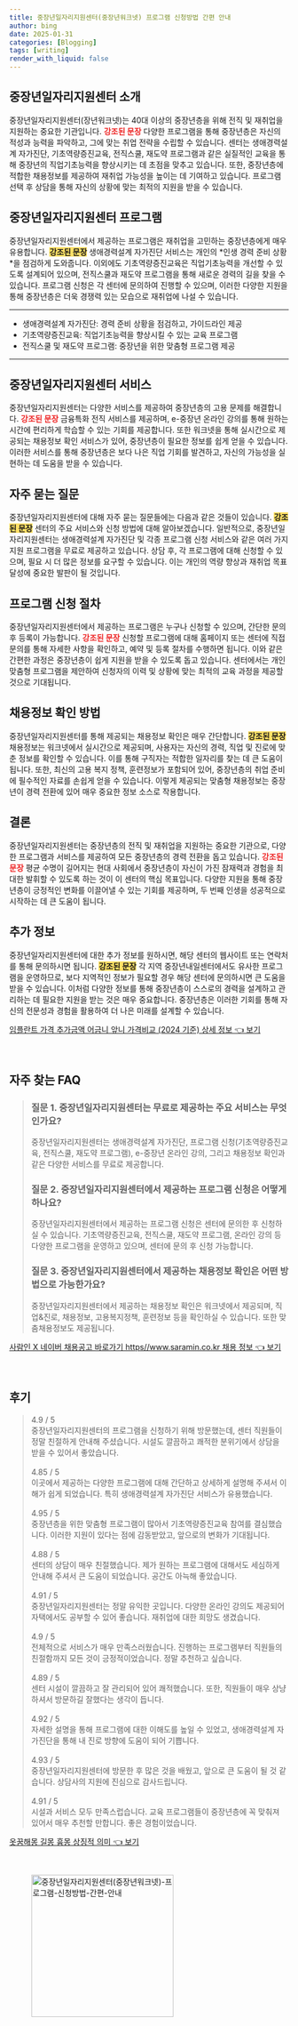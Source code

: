 ```yaml
---
title: 중장년일자리지원센터(중장년워크넷) 프로그램 신청방법 간편 안내
author: bing
date: 2025-01-31
categories: [Blogging]
tags: [writing]
render_with_liquid: false
---
```



<h2 id='중장년일자리지원센터_소개'>중장년일자리지원센터 소개</h2>

<p>중장년일자리지원센터(장년워크넷)는 40대 이상의 중장년층을 위해 전직 및 재취업을 지원하는 중요한 기관입니다. <b><span style="color: #ee2323;">강조된 문장</span></b> 다양한 프로그램을 통해 중장년층은 자신의 적성과 능력을 파악하고, 그에 맞는 취업 전략을 수립할 수 있습니다. 센터는 생애경력설계 자가진단, 기초역량증진교육, 전직스쿨, 재도약 프로그램과 같은 실질적인 교육을 통해 중장년의 직업기초능력을 향상시키는 데 초점을 맞추고 있습니다. 또한, 중장년층에 적합한 채용정보를 제공하여 재취업 가능성을 높이는 데 기여하고 있습니다. 프로그램 선택 후 상담을 통해 자신의 상황에 맞는 최적의 지원을 받을 수 있습니다.</p>

<h2 id='중장년일자리지원센터_프로그램'>중장년일자리지원센터 프로그램</h2>

<p>중장년일자리지원센터에서 제공하는 프로그램은 재취업을 고민하는 중장년층에게 매우 유용합니다. <b><span style="background-color: #ffe066;">강조된 문장</span></b> 생애경력설계 자가진단 서비스는 개인의 *인생 경력 준비 상황*을 점검하게 도와줍니다. 이외에도 기초역량증진교육은 직업기초능력을 개선할 수 있도록 설계되어 있으며, 전직스쿨과 재도약 프로그램을 통해 새로운 경력의 길을 찾을 수 있습니다. 프로그램 신청은 각 센터에 문의하여 진행할 수 있으며, 이러한 다양한 지원을 통해 중장년층은 더욱 경쟁력 있는 모습으로 재취업에 나설 수 있습니다.</p>

<hr />

<ul>
    <li>생애경력설계 자가진단: 경력 준비 상황을 점검하고, 가이드라인 제공</li>
    <li>기초역량증진교육: 직업기초능력을 향상시킬 수 있는 교육 프로그램</li>
    <li>전직스쿨 및 재도약 프로그램: 중장년을 위한 맞춤형 프로그램 제공</li>
</ul>

<hr />

<h2 id='중장년일자리지원센터_서비스'>중장년일자리지원센터 서비스</h2>

<p>중장년일자리지원센터는 다양한 서비스를 제공하여 중장년층의 고용 문제를 해결합니다. <b><span style="color: #ee2323;">강조된 문장</span></b> 금융특화 전직 서비스를 제공하며, e-중장년 온라인 강의를 통해 원하는 시간에 편리하게 학습할 수 있는 기회를 제공합니다. 또한 워크넷을 통해 실시간으로 제공되는 채용정보 확인 서비스가 있어, 중장년층이 필요한 정보를 쉽게 얻을 수 있습니다. 이러한 서비스를 통해 중장년층은 보다 나은 직업 기회를 발견하고, 자신의 가능성을 실현하는 데 도움을 받을 수 있습니다.</p>

<h2 id='자주_묻는_질문'>자주 묻는 질문</h2>

<p>중장년일자리지원센터에 대해 자주 묻는 질문들에는 다음과 같은 것들이 있습니다. <b><span style="background-color: #ffe066;">강조된 문장</span></b> 센터의 주요 서비스와 신청 방법에 대해 알아보겠습니다. 일반적으로, 중장년일자리지원센터는 생애경력설계 자가진단 및 각종 프로그램 신청 서비스와 같은 여러 가지 지원 프로그램을 무료로 제공하고 있습니다. 상담 후, 각 프로그램에 대해 신청할 수 있으며, 필요 시 더 많은 정보를 요구할 수 있습니다. 이는 개인의 역량 향상과 재취업 목표 달성에 중요한 발판이 될 것입니다.</p>

<h2 id='프로그램_신청_절차'>프로그램 신청 절차</h2>

<p>중장년일자리지원센터에서 제공하는 프로그램은 누구나 신청할 수 있으며, 간단한 문의 후 등록이 가능합니다. <b><span style="color: #ee2323;">강조된 문장</span></b> 신청할 프로그램에 대해 홈페이지 또는 센터에 직접 문의를 통해 자세한 사항을 확인하고, 예약 및 등록 절차를 수행하면 됩니다. 이와 같은 간편한 과정은 중장년층이 쉽게 지원을 받을 수 있도록 돕고 있습니다. 센터에서는 개인 맞춤형 프로그램을 제안하여 신청자의 이력 및 상황에 맞는 최적의 교육 과정을 제공할 것으로 기대됩니다.</p>

<h2 id='채용정보_확인'>채용정보 확인 방법</h2>

<p>중장년일자리지원센터를 통해 제공되는 채용정보 확인은 매우 간단합니다. <b><span style="background-color: #ffe066;">강조된 문장</span></b> 채용정보는 워크넷에서 실시간으로 제공되며, 사용자는 자신의 경력, 직업 및 진로에 맞춘 정보를 확인할 수 있습니다. 이를 통해 구직자는 적합한 일자리를 찾는 데 큰 도움이 됩니다. 또한, 최신의 고용 복지 정책, 훈련정보가 포함되어 있어, 중장년층의 취업 준비에 필수적인 자료를 손쉽게 얻을 수 있습니다. 이렇게 제공되는 맞춤형 채용정보는 중장년이 경력 전환에 있어 매우 중요한 정보 소스로 작용합니다.</p>

<h2 id='결론'>결론</h2>

<p>중장년일자리지원센터는 중장년층의 전직 및 재취업을 지원하는 중요한 기관으로, 다양한 프로그램과 서비스를 제공하여 모든 중장년층의 경력 전환을 돕고 있습니다. <b><span style="color: #ee2323;">강조된 문장</span></b> 평균 수명이 길어지는 현대 사회에서 중장년층이 자신이 가진 잠재력과 경험을 최대한 발휘할 수 있도록 하는 것이 이 센터의 핵심 목표입니다. 다양한 지원을 통해 중장년층이 긍정적인 변화를 이끌어낼 수 있는 기회를 제공하며, 두 번째 인생을 성공적으로 시작하는 데 큰 도움이 됩니다.</p>

<h2 id='추가_정보'>추가 정보</h2>

<p>중장년일자리지원센터에 대한 추가 정보를 원하시면, 해당 센터의 웹사이트 또는 연락처를 통해 문의하시면 됩니다. <b><span style="background-color: #ffe066;">강조된 문장</span></b> 각 지역 중장년내일센터에서도 유사한 프로그램을 운영하므로, 보다 지역적인 정보가 필요할 경우 해당 센터에 문의하시면 큰 도움을 받을 수 있습니다. 이처럼 다양한 정보를 통해 중장년층이 스스로의 경력을 설계하고 관리하는 데 필요한 지원을 받는 것은 매우 중요합니다. 중장년층은 이러한 기회를 통해 자신의 전문성과 경험을 활용하여 더 나은 미래를 설계할 수 있습니다.</p>


<p><a class="click-button" title="임플란트 가격 추가금액 어금니 앞니 가격비교 (2024 기준) 상세 정보" href="https://aptwhite.github.io/posts/%EC%9E%84%ED%94%8C%EB%9E%80%ED%8A%B8-%EA%B0%80%EA%B2%A9-%EC%B6%94%EA%B0%80%EA%B8%88%EC%95%A1-%EC%96%B4%EA%B8%88%EB%8B%88-%EC%95%9E%EB%8B%88-%EA%B0%80%EA%B2%A9%EB%B9%84%EA%B5%90-(2024-%EA%B8%B0%EC%A4%80)-%EC%83%81%EC%84%B8-%EC%A0%95%EB%B3%B4/" rel="dofollow">임플란트 가격 추가금액 어금니 앞니 가격비교 (2024 기준) 상세 정보 👈 보기</a></p><br>
<h2 id='자주_찾는_FAQ'>자주 찾는 FAQ</h2>
<div itemscope="" itemtype="https://schema.org/FAQPage"> 
<blockquote> 
<div itemscope="" itemprop="mainEntity" itemtype="https://schema.org/Question"> 
<h3 itemprop="name">질문 1. 중장년일자리지원센터는 무료로 제공하는 주요 서비스는 무엇인가요?</h3> 
<div itemscope="" itemprop="acceptedAnswer" itemtype="https://schema.org/Answer"> 
<span itemprop="text"> 
<p>중장년일자리지원센터는 생애경력설계 자가진단, 프로그램 신청(기초역량증진교육, 전직스쿨, 재도약 프로그램), e-중장년 온라인 강의, 그리고 채용정보 확인과 같은 다양한 서비스를 무료로 제공합니다.</p> 
</span> 
</div> 
</div> 

<div itemscope="" itemprop="mainEntity" itemtype="https://schema.org/Question"> 
<h3 itemprop="name">질문 2. 중장년일자리지원센터에서 제공하는 프로그램 신청은 어떻게 하나요?</h3> 
<div itemscope="" itemprop="acceptedAnswer" itemtype="https://schema.org/Answer"> 
<span itemprop="text"> 
<p>중장년일자리지원센터에서 제공하는 프로그램 신청은 센터에 문의한 후 신청하실 수 있습니다. 기초역량증진교육, 전직스쿨, 재도약 프로그램, 온라인 강의 등 다양한 프로그램을 운영하고 있으며, 센터에 문의 후 신청 가능합니다.</p> 
</span> 
</div> 
</div> 

<div itemscope="" itemprop="mainEntity" itemtype="https://schema.org/Question"> 
<h3 itemprop="name">질문 3. 중장년일자리지원센터에서 제공하는 채용정보 확인은 어떤 방법으로 가능한가요?</h3> 
<div itemscope="" itemprop="acceptedAnswer" itemtype="https://schema.org/Answer"> 
<span itemprop="text"> 
<p>중장년일자리지원센터에서 제공하는 채용정보 확인은 워크넷에서 제공되며, 직업&진로, 채용정보, 고용복지정책, 훈련정보 등을 확인하실 수 있습니다. 또한 맞춤채용정보도 제공됩니다.</p> 
</span> 
</div> 
</div> 

</blockquote> 
</div>
<p><a class="click-button" title="사람인 X 네이버 채용공고 바로가기 https//www.saramin.co.kr 채용 정보" href="https://aptwhite.github.io/posts/%EC%82%AC%EB%9E%8C%EC%9D%B8-X-%EB%84%A4%EC%9D%B4%EB%B2%84-%EC%B1%84%EC%9A%A9%EA%B3%B5%EA%B3%A0-%EB%B0%94%EB%A1%9C%EA%B0%80%EA%B8%B0-httpswww.saramin.co.kr-%EC%B1%84%EC%9A%A9-%EC%A0%95%EB%B3%B4/" rel="dofollow">사람인 X 네이버 채용공고 바로가기 https//www.saramin.co.kr 채용 정보 👈 보기</a></p><br>
<h2 id='후기'>후기</h2>
<div itemscope itemtype="https://schema.org/Product">
  <blockquote>
  <div itemprop="review" itemscope itemtype="https://schema.org/Review">
      <div itemprop="reviewRating" itemscope itemtype="https://schema.org/Rating"> <span itemprop="ratingValue">4.9</span> / <span itemprop="bestRating">5</span> </div>
      <span itemprop="reviewBody">중장년일자리지원센터의 프로그램을 신청하기 위해 방문했는데, 센터 직원들이 정말 친절하게 안내해 주셨습니다. 시설도 깔끔하고 쾌적한 분위기에서 상담을 받을 수 있어서 좋았습니다.</span>
  </div>
  <br>
  <div itemprop="review" itemscope itemtype="https://schema.org/Review">
      <div itemprop="reviewRating" itemscope itemtype="https://schema.org/Rating"> <span itemprop="ratingValue">4.85</span> / <span itemprop="bestRating">5</span> </div>
      <span itemprop="reviewBody">이곳에서 제공하는 다양한 프로그램에 대해 간단하고 상세하게 설명해 주셔서 이해가 쉽게 되었습니다. 특히 생애경력설계 자가진단 서비스가 유용했습니다.</span>
  </div>
  <br>
  <div itemprop="review" itemscope itemtype="https://schema.org/Review">
      <div itemprop="reviewRating" itemscope itemtype="https://schema.org/Rating"> <span itemprop="ratingValue">4.95</span> / <span itemprop="bestRating">5</span> </div>
      <span itemprop="reviewBody">중장년층을 위한 맞춤형 프로그램이 많아서 기초역량증진교육 참여를 결심했습니다. 이러한 지원이 있다는 점에 감동받았고, 앞으로의 변화가 기대됩니다.</span>
  </div>
  <br>
  <div itemprop="review" itemscope itemtype="https://schema.org/Review">
      <div itemprop="reviewRating" itemscope itemtype="https://schema.org/Rating"> <span itemprop="ratingValue">4.88</span> / <span itemprop="bestRating">5</span> </div>
      <span itemprop="reviewBody">센터의 상담이 매우 친절했습니다. 제가 원하는 프로그램에 대해서도 세심하게 안내해 주셔서 큰 도움이 되었습니다. 공간도 아늑해 좋았습니다.</span>
  </div>
  <br>
  <div itemprop="review" itemscope itemtype="https://schema.org/Review">
      <div itemprop="reviewRating" itemscope itemtype="https://schema.org/Rating"> <span itemprop="ratingValue">4.91</span> / <span itemprop="bestRating">5</span> </div>
      <span itemprop="reviewBody">중장년일자리지원센터는 정말 유익한 곳입니다. 다양한 온라인 강의도 제공되어 자택에서도 공부할 수 있어 좋습니다. 재취업에 대한 희망도 생겼습니다.</span>
  </div>
  <br>
  <div itemprop="review" itemscope itemtype="https://schema.org/Review">
      <div itemprop="reviewRating" itemscope itemtype="https://schema.org/Rating"> <span itemprop="ratingValue">4.9</span> / <span itemprop="bestRating">5</span> </div>
      <span itemprop="reviewBody">전체적으로 서비스가 매우 만족스러웠습니다. 진행하는 프로그램부터 직원들의 친절함까지 모든 것이 긍정적이었습니다. 정말 추천하고 싶습니다.</span>
  </div>
  <br>
  <div itemprop="review" itemscope itemtype="https://schema.org/Review">
      <div itemprop="reviewRating" itemscope itemtype="https://schema.org/Rating"> <span itemprop="ratingValue">4.89</span> / <span itemprop="bestRating">5</span> </div>
      <span itemprop="reviewBody">센터 시설이 깔끔하고 잘 관리되어 있어 쾌적했습니다. 또한, 직원들이 매우 상냥하셔서 방문하길 잘했다는 생각이 듭니다.</span>
  </div>
  <br>
  <div itemprop="review" itemscope itemtype="https://schema.org/Review">
      <div itemprop="reviewRating" itemscope itemtype="https://schema.org/Rating"> <span itemprop="ratingValue">4.92</span> / <span itemprop="bestRating">5</span> </div>
      <span itemprop="reviewBody">자세한 설명을 통해 프로그램에 대한 이해도를 높일 수 있었고, 생애경력설계 자가진단을 통해 내 진로 방향에 도움이 되어 기쁩니다.</span>
  </div>
  <br>
  <div itemprop="review" itemscope itemtype="https://schema.org/Review">
      <div itemprop="reviewRating" itemscope itemtype="https://schema.org/Rating"> <span itemprop="ratingValue">4.93</span> / <span itemprop="bestRating">5</span> </div>
      <span itemprop="reviewBody">중장년일자리지원센터에 방문한 후 많은 것을 배웠고, 앞으로 큰 도움이 될 것 같습니다. 상담사의 지원에 진심으로 감사드립니다.</span>
  </div>
  <br>
  <div itemprop="review" itemscope itemtype="https://schema.org/Review">
      <div itemprop="reviewRating" itemscope itemtype="https://schema.org/Rating"> <span itemprop="ratingValue">4.91</span> / <span itemprop="bestRating">5</span> </div>
      <span itemprop="reviewBody">시설과 서비스 모두 만족스럽습니다. 교육 프로그램들이 중장년층에 꼭 맞춰져 있어서 매우 추천할 만합니다. 좋은 경험이었습니다.</span>
  </div>
  </blockquote>
</div>
<p><a class="click-button" title="옷꿈해몽 길몽 흉몽 상징적 의미" href="https://aptwhite.github.io/posts/%EC%98%B7%EA%BF%88%ED%95%B4%EB%AA%BD-%EA%B8%B8%EB%AA%BD-%ED%9D%89%EB%AA%BD-%EC%83%81%EC%A7%95%EC%A0%81-%EC%9D%98%EB%AF%B8/" rel="dofollow">옷꿈해몽 길몽 흉몽 상징적 의미 👈 보기</a></p><br>
<figure class="image"><img src="https://aptwhite.github.io/assets/img/thumbnail/중장년일자리지원센터(중장년워크넷)-프로그램-신청방법-간편-안내.webp" alt="중장년일자리지원센터(중장년워크넷)-프로그램-신청방법-간편-안내" width="256" height="256"></figure>